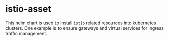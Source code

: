 # istio-asset

This helm chart is used to install `istio` related resources into kubernetes
clusters. One example is to ensure gateways and virtual services for ingress
traffic management.
